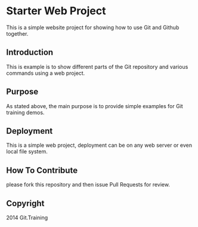 # Starter Web Project

This is a simple website project for showing how to use Git and Github together.

## Introduction

This is example is to show different parts of the Git repository and various
commands using a web project.

## Purpose

As stated above, the main purpose is to provide simple examples for Git training
demos.

## Deployment

This is a simple web project, deployment can be on any web server or even local
file system.

## How To Contribute

please fork this repository and then issue Pull Requests for review.

## Copyright

2014 Git.Training
